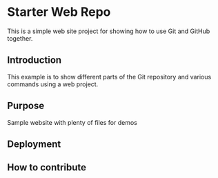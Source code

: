 # Starter Web Repo

This is a simple web site project for showing how to use Git and GitHub together.

## Introduction
This example is to show different parts of the Git repository and various commands using a web project.

## Purpose

Sample website with plenty of files for demos

## Deployment

## How to contribute
